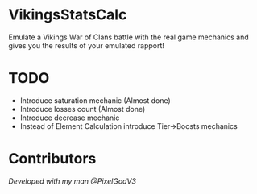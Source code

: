 # VikingsStatsCalc
Emulate a Vikings War of Clans battle with the real game mechanics and gives you the results of your emulated rapport!

# TODO
- Introduce saturation mechanic (Almost done)
- Introduce losses count (Almost done)
- Introduce decrease mechanic
- Instead of Element Calculation introduce Tier->Boosts mechanics

# Contributors
_Developed with my man @PixelGodV3_
